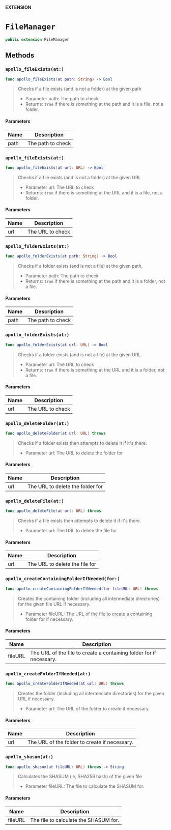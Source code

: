 **EXTENSION**

# `FileManager`
```swift
public extension FileManager
```

## Methods
### `apollo_fileExists(at:)`

```swift
func apollo_fileExists(at path: String) -> Bool
```

> Checks if a file exists (and is not a folder) at the given path
>
> - Parameter path: The path to check
> - Returns: `true` if there is something at the path and it is a file, not a folder.

#### Parameters

| Name | Description |
| ---- | ----------- |
| path | The path to check |

### `apollo_fileExists(at:)`

```swift
func apollo_fileExists(at url: URL) -> Bool
```

> Checks if a file exists (and is not a folder) at the given URL
>
> - Parameter url: The URL to check
> - Returns: `true` if there is something at the URL and it is a file, not a folder.

#### Parameters

| Name | Description |
| ---- | ----------- |
| url | The URL to check |

### `apollo_folderExists(at:)`

```swift
func apollo_folderExists(at path: String) -> Bool
```

> Checks if a folder exists (and is not a file) at the given path.
>
> - Parameter path: The path to check
> - Returns: `true` if there is something at the path and it is a folder, not a file.

#### Parameters

| Name | Description |
| ---- | ----------- |
| path | The path to check |

### `apollo_folderExists(at:)`

```swift
func apollo_folderExists(at url: URL) -> Bool
```

> Checks if a folder exists (and is not a file) at the given URL.
>
> - Parameter url: The URL to check
> - Returns: `true` if there is something at the URL and it is a folder, not a file.

#### Parameters

| Name | Description |
| ---- | ----------- |
| url | The URL to check |

### `apollo_deleteFolder(at:)`

```swift
func apollo_deleteFolder(at url: URL) throws
```

> Checks if a folder exists then attempts to delete it if it's there.
>
> - Parameter url: The URL to delete the folder for

#### Parameters

| Name | Description |
| ---- | ----------- |
| url | The URL to delete the folder for |

### `apollo_deleteFile(at:)`

```swift
func apollo_deleteFile(at url: URL) throws
```

> Checks if a file exists then attempts to delete it if it's there.
>
> - Parameter url: The URL to delete the file for

#### Parameters

| Name | Description |
| ---- | ----------- |
| url | The URL to delete the file for |

### `apollo_createContainingFolderIfNeeded(for:)`

```swift
func apollo_createContainingFolderIfNeeded(for fileURL: URL) throws
```

> Creates the containing folder (including all intermediate directories) for the given file URL if necessary.
>
> - Parameter fileURL: The URL of the file to create a containing folder for if necessary.

#### Parameters

| Name | Description |
| ---- | ----------- |
| fileURL | The URL of the file to create a containing folder for if necessary. |

### `apollo_createFolderIfNeeded(at:)`

```swift
func apollo_createFolderIfNeeded(at url: URL) throws
```

> Creates the folder (including all intermediate directories) for the given URL if necessary.
>
> - Parameter url: The URL of the folder to create if necessary.

#### Parameters

| Name | Description |
| ---- | ----------- |
| url | The URL of the folder to create if necessary. |

### `apollo_shasum(at:)`

```swift
func apollo_shasum(at fileURL: URL) throws -> String
```

> Calculates the SHASUM (ie, SHA256 hash) of the given file
>
> - Parameter fileURL: The file to calculate the SHASUM for.

#### Parameters

| Name | Description |
| ---- | ----------- |
| fileURL | The file to calculate the SHASUM for. |